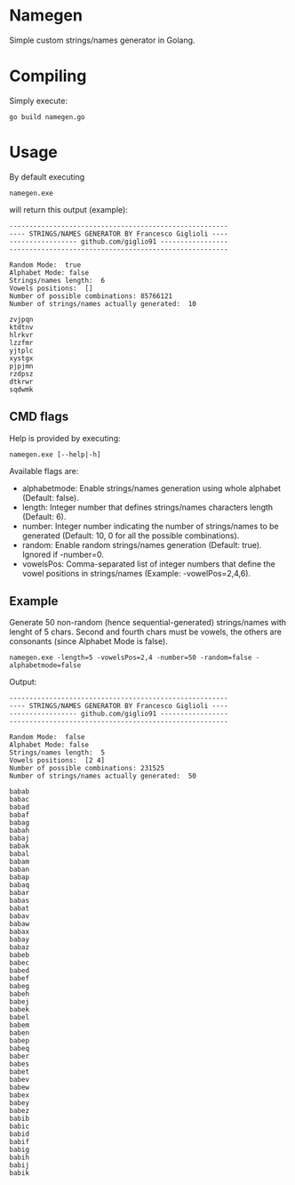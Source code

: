 # Namegen
Simple custom strings/names generator in Golang.

# Compiling
Simply execute:
```
go build namegen.go
```

# Usage
By default executing
```
namegen.exe
```
will return this output (example):
```
-------------------------------------------------------
---- STRINGS/NAMES GENERATOR BY Francesco Giglioli ----
----------------- github.com/giglio91 -----------------
-------------------------------------------------------

Random Mode:  true
Alphabet Mode: false
Strings/names length:  6
Vowels positions:  []
Number of possible combinations: 85766121
Number of strings/names actually generated:  10 

zvjpqn
ktdtnv
hlrkvr
lzzfmr
yjtplc
xystgx
pjpjmn
rzdpsz
dtkrwr
sqdwmk
```
## CMD flags
Help is provided by executing:
```
namegen.exe [--help|-h]
```
Available flags are:
- alphabetmode: Enable strings/names generation using whole alphabet (Default: false).
- length: Integer number that defines strings/names characters length (Default: 6).
- number: Integer number indicating the number of strings/names to be generated (Default: 10, 0 for all the possible combinations).
- random: Enable random strings/names generation (Default: true). Ignored if -number=0.
- vowelsPos: Comma-separated list of integer numbers that define the vowel positions in strings/names (Example: -vowelPos=2,4,6).

## Example
Generate 50 non-random (hence sequential-generated) strings/names with lenght of 5 chars. Second and fourth chars must be vowels, the others are consonants (since Alphabet Mode is false).
```
namegen.exe -length=5 -vowelsPos=2,4 -number=50 -random=false -alphabetmode=false
```
Output:
```
-------------------------------------------------------
---- STRINGS/NAMES GENERATOR BY Francesco Giglioli ----
----------------- github.com/giglio91 -----------------
-------------------------------------------------------

Random Mode:  false
Alphabet Mode: false
Strings/names length:  5
Vowels positions:  [2 4]
Number of possible combinations: 231525
Number of strings/names actually generated:  50 

babab
babac
babad
babaf
babag
babah
babaj
babak
babal
babam
baban
babap
babaq
babar
babas
babat
babav
babaw
babax
babay
babaz
babeb
babec
babed
babef
babeg
babeh
babej
babek
babel
babem
baben
babep
babeq
baber
babes
babet
babev
babew
babex
babey
babez
babib
babic
babid
babif
babig
babih
babij
babik
```
